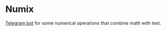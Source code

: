 # Numix
[Telegram bot](http://t.me/NumixBot) for some numerical operations that combine math with text.
